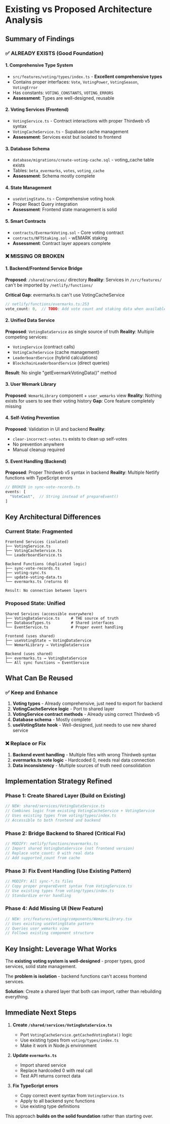 # Existing vs Proposed Architecture Analysis

## Summary of Findings

### ✅ ALREADY EXISTS (Good Foundation)

#### 1. **Comprehensive Type System**
- `src/features/voting/types/index.ts` - **Excellent comprehensive types**
- Contains proper interfaces: `Vote`, `VotingPower`, `VotingSeason`, `VotingError`
- Has constants: `VOTING_CONSTANTS`, `VOTING_ERRORS`  
- **Assessment**: Types are well-designed, reusable

#### 2. **Voting Services (Frontend)**
- `VotingService.ts` - Contract interactions with proper Thirdweb v5 syntax
- `VotingCacheService.ts` - Supabase cache management
- **Assessment**: Services exist but isolated to frontend

#### 3. **Database Schema**
- `database/migrations/create-voting-cache.sql` - voting_cache table exists
- Tables: `beta_evermarks`, `votes`, `voting_cache`
- **Assessment**: Schema mostly complete

#### 4. **State Management**
- `useVotingState.ts` - Comprehensive voting hook
- Proper React Query integration
- **Assessment**: Frontend state management is solid

#### 5. **Smart Contracts**
- `contracts/EvermarkVoting.sol` - Core voting contract
- `contracts/NFTStaking.sol` - wEMARK staking
- **Assessment**: Contract layer appears complete

### ❌ MISSING OR BROKEN

#### 1. **Backend/Frontend Service Bridge**
**Proposed**: `/shared/services/` directory
**Reality**: Services in `/src/features/` can't be imported by `/netlify/functions/`

**Critical Gap**: evermarks.ts can't use VotingCacheService
```typescript
// netlify/functions/evermarks.ts:253
vote_count: 0,  // TODO: Add vote count and staking data when available
```

#### 2. **Unified Data Service**
**Proposed**: `VotingDataService` as single source of truth
**Reality**: Multiple competing services:
- `VotingService` (contract calls)
- `VotingCacheService` (cache management)  
- `LeaderboardService` (hybrid calculations)
- `BlockchainLeaderboardService` (direct queries)

**Result**: No single "getEvermarkVotingData()" method

#### 3. **User Wemark Library**
**Proposed**: `WemarkLibrary` component + `user_wemarks` view
**Reality**: Nothing exists for users to see their voting history
**Gap**: Core feature completely missing

#### 4. **Self-Voting Prevention**
**Proposed**: Validation in UI and backend
**Reality**: 
- `clear-incorrect-votes.ts` exists to clean up self-votes
- No prevention anywhere
- Manual cleanup required

#### 5. **Event Handling (Backend)**
**Proposed**: Proper Thirdweb v5 syntax in backend
**Reality**: Multiple Netlify functions with TypeScript errors
```typescript
// BROKEN in sync-vote-records.ts
events: [
  "VoteCast",  // String instead of prepareEvent()
]
```

## Key Architectural Differences

### Current State: Fragmented
```
Frontend Services (isolated)
├── VotingService.ts
├── VotingCacheService.ts  
└── LeaderboardService.ts

Backend Functions (duplicated logic)
├── sync-vote-records.ts
├── voting-sync.ts
├── update-voting-data.ts
└── evermarks.ts (returns 0)

Result: No connection between layers
```

### Proposed State: Unified
```
Shared Services (accessible everywhere)
├── VotingDataService.ts     # THE source of truth
├── DatabaseTypes.ts         # Shared interfaces
└── EventService.ts          # Proper event handling

Frontend (uses shared)
├── useVotingState → VotingDataService
└── WemarkLibrary → VotingDataService

Backend (uses shared)  
├── evermarks.ts → VotingDataService
└── All sync functions → EventService
```

## What Can Be Reused

### ✅ Keep and Enhance
1. **Voting types** - Already comprehensive, just need to export for backend
2. **VotingCacheService logic** - Port to shared layer
3. **VotingService contract methods** - Already using correct Thirdweb v5
4. **Database schema** - Mostly complete
5. **useVotingState hook** - Well-designed, just needs to use new shared service

### ❌ Replace or Fix
1. **Backend event handling** - Multiple files with wrong Thirdweb syntax
2. **evermarks.ts vote logic** - Hardcoded 0, needs real data connection
3. **Data inconsistency** - Multiple sources of truth need consolidation

## Implementation Strategy Refined

### Phase 1: Create Shared Layer (Build on Existing)
```typescript
// NEW: shared/services/VotingDataService.ts
// Combines logic from existing VotingCacheService + VotingService
// Uses existing types from voting/types/index.ts
// Accessible to both frontend and backend
```

### Phase 2: Bridge Backend to Shared (Critical Fix)
```typescript
// MODIFY: netlify/functions/evermarks.ts
// Import shared VotingDataService (not frontend version)
// Replace vote_count: 0 with real data
// Add supported_count from cache
```

### Phase 3: Fix Event Handling (Use Existing Pattern)
```typescript
// MODIFY: All sync-*.ts files
// Copy proper prepareEvent syntax from VotingService.ts
// Use existing types from voting/types/index.ts
// Standardize error handling
```

### Phase 4: Add Missing UI (New Feature)
```typescript
// NEW: src/features/voting/components/WemarkLibrary.tsx
// Uses existing useVotingState pattern
// Queries user_wemarks view
// Follows existing component structure
```

## Key Insight: Leverage What Works

The **existing voting system is well-designed** - proper types, good services, solid state management. 

The **problem is isolation** - backend functions can't access frontend services.

**Solution**: Create a shared layer that both can import, rather than rebuilding everything.

## Immediate Next Steps

1. **Create `/shared/services/VotingDataService.ts`**
   - Port `VotingCacheService.getCachedVotingData()` logic
   - Use existing types from `voting/types/index.ts`
   - Make it work in Node.js environment

2. **Update `evermarks.ts`** 
   - Import shared service
   - Replace hardcoded 0 with real call
   - Test API returns correct data

3. **Fix TypeScript errors**
   - Copy correct event syntax from `VotingService.ts` 
   - Apply to all backend sync functions
   - Use existing type definitions

This approach **builds on the solid foundation** rather than starting over.